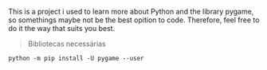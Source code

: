 This is a project i used to learn more about Python and the library pygame, so somethings maybe not be the best opition to code.
Therefore, feel free to do it the way that suits you best.

>Bibliotecas necessárias

```
python -m pip install -U pygame --user
```